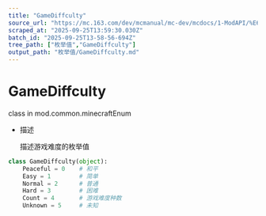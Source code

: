 ```yaml
---
title: "GameDiffculty"
source_url: "https://mc.163.com/dev/mcmanual/mc-dev/mcdocs/1-ModAPI/%E6%9E%9A%E4%B8%BE%E5%80%BC/GameDiffculty.html"
scraped_at: "2025-09-25T13:59:30.030Z"
batch_id: "2025-09-25T13-58-56-694Z"
tree_path: ["枚举值","GameDiffculty"]
output_path: "枚举值/GameDiffculty.md"
---
```


#  GameDiffculty

class in mod.common.minecraftEnum

*   描述
    
    描述游戏难度的枚举值
    

```python
class GameDiffculty(object):
	Peaceful = 0	# 和平
	Easy = 1		# 简单
	Normal = 2		# 普通
	Hard = 3		# 困难
	Count = 4		# 游戏难度种数
	Unknown = 5		# 未知


```